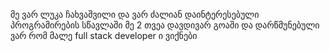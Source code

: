 მე ვარ ლუკა ჩახვაშვილი და ვარ  ძალიან დაინტერესებული პროგრამირების სწავლაში
მე 2 თვეა დავდივარ გოაში და დარწმუნებული ვარ რომ მალე full stack developer ი ვიქნები

